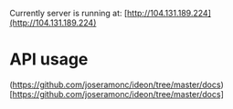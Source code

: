Currently server is running at: [http://104.131.189.224](http://104.131.189.224)

# API usage

(https://github.com/joseramonc/ideon/tree/master/docs)[https://github.com/joseramonc/ideon/tree/master/docs]
